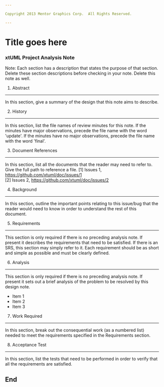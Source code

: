 ```yaml
---

Copyright 2013 Mentor Graphics Corp.  All Rights Reserved.

---
```


# Title goes here
### xtUML Project Analysis Note


Note: Each section has a description that states the purpose of that section.
Delete these section descriptions before checking in your note.  Delete this
note as well.

1. Abstract
-----------
In this section, give a summary of the design that this note aims to
describe.

2. History
----------
In this section, list the file names of review minutes for this note.
If the minutes have major observations, precede the file name with the
word 'update'. If the minutes have no major observations, precede the file
name with the word 'final'.

3. Document References
----------------------
In this section, list all the documents that the reader may need to refer to.
Give the full path to reference a file.
[1] Issues 1, https://github.com/xtuml/doc/issues/1  
[2] Issues 2, https://github.com/xtuml/doc/issues/2  

4. Background
-------------
In this section, outline the important points relating to this issue/bug that
the reader would need to know in order to understand the rest of this
document.

5. Requirements
---------------
This section is only required if there is no preceding analysis note. 
If present it describes the requirements that need to be satisfied.  If there 
is an SRS, this section may simply refer to it.  Each requirement should be as 
short and simple as possible and must be clearly defined.

6. Analysis
-----------
This section is only required if there is no preceding analysis note. If present
it sets out a brief analysis of the problem to be resolved by this design note.

* Item 1
* Item 2
* Item 3

7. Work Required
----------------
In this section, break out the consequential work (as a numbered list) needed
to meet the requirements specified in the Requirements section.

8. Acceptance Test
------------
In this section, list the tests that need to be performed in order to
verify that all the requirements are satisfied.

End
---

